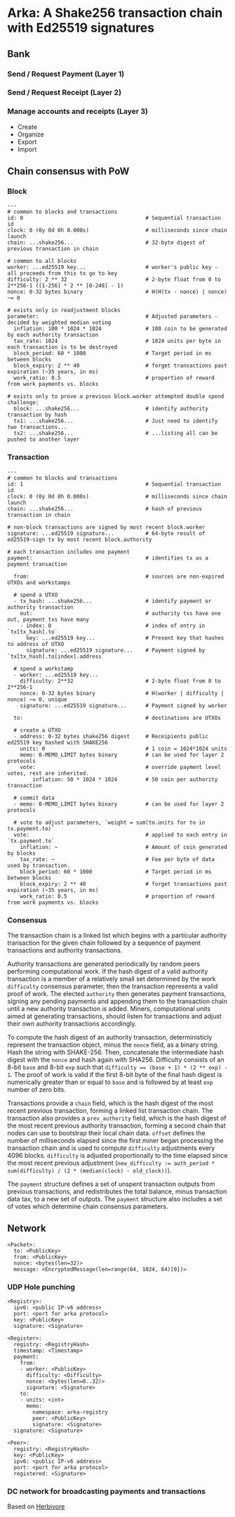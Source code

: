 
# Arka: A Shake256 transaction chain with Ed25519 signatures

## Bank

### Send / Request Payment (Layer 1)

### Send / Request Receipt (Layer 2)

### Manage accounts and receipts (Layer 3)

- Create
- Organize
- Export
- Import

## Chain consensus with PoW

### Block

    ---
    # common to blocks and transactions
    id: 0                                       # Sequential transaction id
    clock: 0 (0y 0d 0h 0.000s)                  # milliseconds since chain launch
    chain: ...shake256...                       # 32-byte digest of previous transaction in chain

    # common to all blocks
    worker: ...ed25519 key...                   # worker's public key - all proceeds from this tx go to key
    difficulty: 2 ** 32                         # 2-byte float from 0 to 2**256-1 ([1-256] * 2 ** [0-248] - 1)
    nonce: 0-32 bytes binary                    # H(H(tx - nonce) | nonce) ~= 0

    # exists only in readjustment blocks
    parameter:                                  # Adjusted parameters - decided by weighted median voting
      inflation: 100 * 1024 * 1024              # 100 coin to be generated by each authority transaction
      tax_rate: 1024                            # 1024 units per byte in each transaction is to be destroyed
      block_period: 60 * 1000                   # Target period in ms between blocks
      block_expiry: 2 ** 40                     # forget transactions past expiration (~35 years, in ms)
      work_ratio: 0.5                           # proportion of reward from work payments vs. blocks

    # exists only to prove a previous block.worker attempted double spend
    challenge:
      block: ...shake256...                     # identify authority transaction by hash
      tx1: ...shake256...                       # Just need to identify two transactions...
      tx2: ...shake256...                       # ...listing all can be pushed to another layer
    
### Transaction

    ---
    # common to blocks and transactions
    id: 1                                       # Sequential transaction id
    clock: 0 (0y 0d 0h 0.000s)                  # milliseconds since chain launch
    chain: ...shake256...                       # hash of previous transaction in chain

    # non-block transactions are signed by most recent block.worker
    signature: ...ed25519 signature...          # 64-byte result of ed25519-sign tx by most recent block.authority

    # each transaction includes one payment
    payment:                                    # identifies tx as a payment transaction

      from:                                     # sources are non-expired UTXOs and workstamps

      # spend a UTXO
      - tx_hash: ...shake256...                 # identify payment or authority transaction
        out:                                    # authority txs have one out, payment txs have many
        - index: 0                              # index of entry in `tx[tx_hash].to`
          key: ...ed25519 key...                # Present key that hashes to address of UTXO
          signature: ...ed25519 signature...    # Payment signed by `tx[tx_hash].to[index].address`

      # spend a workstamp
      - worker: ...ed25519 key...
        difficulty: 2**32                       # 2-byte float from 0 to 2**256-1
        nonce: 0-32 bytes binary                # H(worker | difficulty | nonce) ~= 0, unique
        signature: ...ed25519 signature...      # Payment signed by worker

      to:                                       # destinations are UTXOs

      # create a UTXO
      - address: 0-32 bytes shake256 digest     # Receipients public ed25519 key hashed with SHAKE256
        units: 0                                # 1 coin = 1024*1024 units
        memo: 0-MEMO_LIMIT bytes binary         # can be used for layer 2 protocols
        vote:                                   # override payment level votes, rest are inherited.
            inflation: 50 * 1024 * 1024         # 50 coin per authority transaction

      # commit data
      - memo: 0-MEMO_LIMIT bytes binary         # can be used for layer 2 protocols

      # vote to adjust parameters, `weight = sum(to.units for to in tx.payment.to)`
      vote:                                     # applied to each entry in `tx.payment.to`
        inflation: ~                            # Amount of coin generated by blocks
        tax_rate: ~                             # Fee per byte of data used by transaction.
        block_period: 60 * 1000                 # Target period in ms between blocks
        block_expiry: 2 ** 40                   # forget transactions past expiration (~35 years, in ms)
        work_ratio: 0.5                         # proportion of reward from work payments vs. blocks

### Consensus

The transaction chain is a linked list which begins with a particular authority transaction for the given chain followed by a sequence of payment transactions and authority transactions.

Authority transactions are generated periodically by random peers performing computational work.  If the hash digest of a valid authority transaction is a member of a relatively small set determined by the work `difficulty` consensus parameter, then the transaction represents a valid proof of work.  The elected `authority` then generates payment transactions, signing any pending payments and appending them to the transaction chain until a new authority transaction is added.  Miners, computational units aimed at generating transactions, should listen for transactions and adjust their own authority transactions accordingly.

To compute the hash digest of an authority transaction, deterministicly represent the transaction object, minus the `nonce` field, as a binary string.  Hash the string with SHAKE-256.  Then, concatenate the intermediate hash digest with the `nonce` and hash again with SHA256.  Difficulty consists of an 8-bit `base` and 8-bit `exp` such that `difficulty == (base + 1) * (2 ** exp) - 1`.  The proof of work is valid if the first 8-bit byte of the final hash digest is numerically greater than or equal to `base` and is followed by at least `exp` number of zero bits.

Transactions provide a `chain` field, which is the hash digest of the most recent previous transaction, forming a linked list transaction chain.  The transaction also provides a `prev_authority` field, which is the hash digest of the most recent previous authority transaction, forming a second chain that nodes can use to bootstrap their local chain data.  `offset` defines the number of milliseconds elapsed since the first miner began processing the transaction chain and is used to compute `difficulty` adjustments every 4096 blocks.  `difficulty` is adjusted proportionally to the time elapsed since the most recent previous adjustment (`new_difficulty := auth_period * sum(difficulty) / (2 * (median(clock) - old_clock))`).

The `payment` structure defines a set of unspent transaction outputs from previous transactions, and redistributes the total balance, minus transaction data tax, to a new set of outputs.  The `payment` structure also includes a set of votes which determine chain consensus parameters.  


## Network

    <Packet>:
      to: <PublicKey>
      from: <PublicKey>
      nonce: <bytes(len=32)>
      message: <EncryptedMessage(len=range(64, 1024, 64)[0])>

### UDP Hole punching

    <Registry>:
      ipv6: <public IP-v6 address>
      port: <port for arka protocol>
      key: <PublicKey>
      signature: <Signature>

    <Register>:
      registry: <RegistryHash>
      timestamp: <Timestamp>
      payment:
        from:
        - worker: <PublicKey>
          difficulty: <Difficulty>
          nonce: <bytes(len=0..32)>
          signature: <Signature>
        to:
        - units: <int>
          memo:
            namespace: arka-registry
            peer: <PublicKey>
            signature: <Signature>
      signature: <Signature>

    <Peer>:
      registry: <RegistryHash>
      key: <PublicKey>
      ipv6: <public IP-v6 address>
      port: <port for arka protocol>
      registered: <Signature>

### DC network for broadcasting payments and transactions

Based on [Herbivore](https://www.cs.cornell.edu/people/egs/herbivore/herbivore.pdf)
